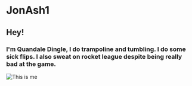 # JonAsh1

## Hey!

### I'm Quandale Dingle, I do trampoline and tumbling. I do some sick flips. I also sweat on rocket league despite being really bad at the game.

![This is me](/Images/Quandale.jfif)
